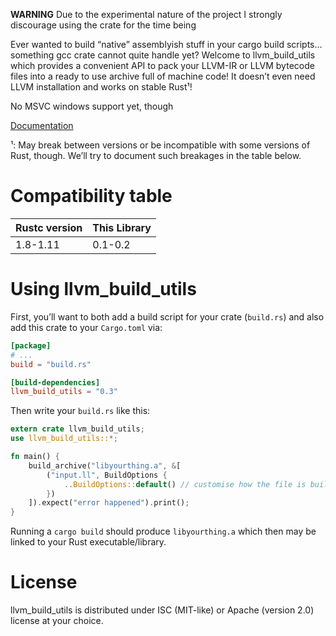 **WARNING** Due to the experimental nature of the project I strongly discourage using the crate for
the time being

Ever wanted to build “native” assemblyish stuff in your cargo build scripts… something gcc crate
cannot quite handle yet? Welcome to llvm_build_utils which provides a convenient API to pack your
LLVM-IR or LLVM bytecode files into a ready to use archive full of machine code! It doesn’t even
need LLVM installation and works on stable Rust¹!

No MSVC windows support yet, though

[Documentation](TBA)

¹: May break between versions or be incompatible with some versions of Rust, though. We’ll try to
document such breakages in the table below.

# Compatibility table

| Rustc version | This Library  |
| ------------- | ------------- |
| 1.8-1.11      | 0.1-0.2       |

# Using llvm_build_utils

First, you’ll want to both add a build script for your crate (`build.rs`) and also add this crate
to your `Cargo.toml` via:

```toml
[package]
# ...
build = "build.rs"

[build-dependencies]
llvm_build_utils = "0.3"
```

Then write your `build.rs` like this:

```rust
extern crate llvm_build_utils;
use llvm_build_utils::*;

fn main() {
    build_archive("libyourthing.a", &[
        ("input.ll", BuildOptions {
            ..BuildOptions::default() // customise how the file is built
        })
    ]).expect("error happened").print();
}
```

Running a `cargo build` should produce `libyourthing.a` which then may be linked to your Rust
executable/library.

# License

llvm_build_utils is distributed under ISC (MIT-like) or Apache (version 2.0) license at your
choice.
